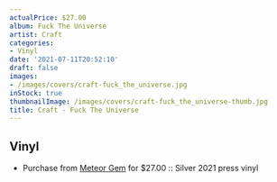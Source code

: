 ```yaml
---
actualPrice: $27.00
album: Fuck The Universe
artist: Craft
categories:
- Vinyl
date: '2021-07-11T20:52:10'
draft: false
images:
- /images/covers/craft-fuck_the_universe.jpg
inStock: true
thumbnailImage: /images/covers/craft-fuck_the_universe-thumb.jpg
title: Craft - Fuck The Universe
---
```


## Vinyl
* Purchase from [Meteor Gem](https://meteor-gem.com/products/craft-fuck-the-universe-lp) for $27.00 :: Silver 2021 press vinyl
